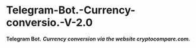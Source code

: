 # Telegram-Bot.-Currency-conversio.-V-2.0
**Telegram Bot.** ***Currency conversion via the website cryptocompare.com.***
##
